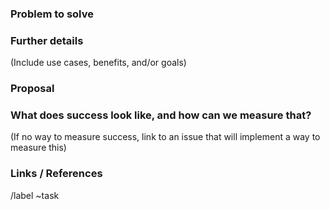 ### Problem to solve

### Further details

(Include use cases, benefits, and/or goals)

### Proposal

### What does success look like, and how can we measure that?

(If no way to measure success, link to an issue that will implement a way to measure this)

### Links / References

/label ~task
